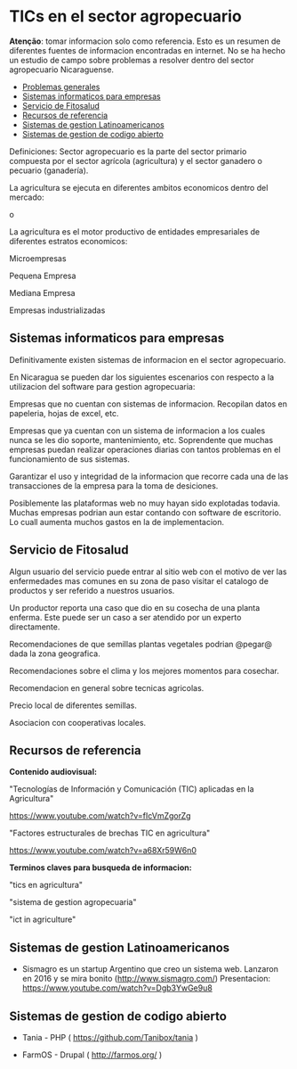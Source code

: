 # TICs en el sector agropecuario


**Atenção**: tomar informacion solo como referencia. Esto es un resumen de diferentes fuentes de informacion encontradas en internet. No se ha hecho un estudio de campo sobre problemas a resolver dentro del sector agropecuario Nicaraguense. 

<!-- toc -->
- [Problemas generales](#problemas-generales)
- [Sistemas informaticos para empresas](#sistemas-informaticos-para-empresas)
- [Servicio de Fitosalud](#servicio-de-fitosalud)
- [Recursos de referencia](#recursos-de-referencia)
- [Sistemas de gestion Latinoamericanos](#sistemas-de-gestion-latinoamericanos)
- [Sistemas de gestion de codigo abierto](#sistemas-de-gestion-de-codigo-abierto)
<!-- tocstop -->

Definiciones:
Sector agropecuario es la parte del sector primario compuesta por el sector agrícola (agricultura) y el sector ganadero o pecuario (ganadería).


La agricultura se ejecuta en diferentes ambitos economicos dentro del mercado:

o

La agricultura es el motor productivo de entidades empresariales de diferentes estratos economicos:

Microempresas

Pequena Empresa

Mediana Empresa

Empresas industrializadas

## Sistemas informaticos para empresas

Definitivamente existen sistemas de informacion en el sector agropecuario.

En Nicaragua se pueden dar los siguientes escenarios con respecto a la utilizacion del software para gestion agropecuaria:

Empresas que no cuentan con sistemas de informacion. Recopilan datos en papeleria, hojas de excel, etc. 

Empresas que ya cuentan con un sistema de informacion a los cuales nunca se les dio soporte, mantenimiento, etc. Soprendente que muchas empresas puedan realizar operaciones diarias con tantos problemas en el funcionamiento de sus sistemas. 

Garantizar el uso y integridad de la informacion que recorre cada una de las transacciones de la empresa para la toma de desiciones. 

Posiblemente las plataformas web no muy hayan sido explotadas todavia. Muchas empresas podrian aun estar contando con software de escritorio. Lo cuall aumenta muchos gastos en la de implementacion.

## Servicio de Fitosalud

Algun usuario del servicio puede entrar al sitio web con el motivo de  ver las enfermedades mas comunes en su zona de paso visitar el catalogo de productos y ser referido a nuestros usuarios.

Un productor reporta una caso que dio en su cosecha de una planta  enferma. Este puede ser un caso a ser atendido por un experto  directamente.

Recomendaciones de que semillas plantas vegetales podrian @pegar@ dada la zona geografica.

Recomendaciones sobre el clima y los mejores momentos para cosechar.

Recomendacion en general sobre tecnicas agricolas.

Precio local de diferentes semillas.

Asociacion con cooperativas locales.

## Recursos de referencia

**Contenido audiovisual:**

"Tecnologías de Información y Comunicación (TIC) aplicadas en la Agricultura"

https://www.youtube.com/watch?v=fIcVmZgorZg 

"Factores estructurales de brechas TIC en agricultura"

https://www.youtube.com/watch?v=a68Xr59W6n0


**Terminos claves para busqueda de informacion:**

"tics en agricultura"

"sistema de gestion agropecuaria"

"ict in agriculture"

## Sistemas de gestion Latinoamericanos

* Sismagro es un startup Argentino que creo un sistema web. 
Lanzaron en 2016 y se mira bonito (http://www.sismagro.com/)
Presentacion: https://www.youtube.com/watch?v=Dgb3YwGe9u8

## Sistemas de gestion de codigo abierto

* Tania - PHP ( https://github.com/Tanibox/tania )

* FarmOS - Drupal ( http://farmos.org/ )


